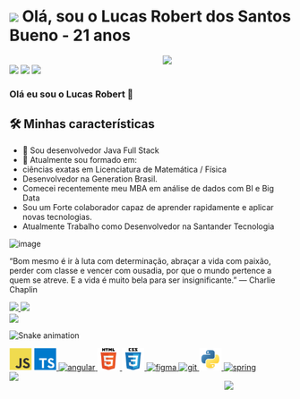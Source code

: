 <h1><img src="https://emojis.slackmojis.com/emojis/images/1570211625/6611/wave-animated.gif?1570211625" width="30"/> Olá, sou o Lucas Robert dos Santos Bueno - 21 anos</h1>
<img align='right' src="https://media.giphy.com/media/M9gbBd9nbDrOTu1Mqx/giphy.gif" width="230">

<br>
<div> 
  <a href="https://www.instagram.com/caio.breezy" target="_blank"><img src="https://img.shields.io/badge/-Instagram-%23E4405F?style=for-the-badge&logo=instagram&logoColor=white" target="_blank"></a>
  <a href = "https://mail.google.com/mail/u/0/#inbox?compose=CllgCJfrtdMKwHXhzVNlVWLvvczjLNhbxzKHMvZTFcKdPVZFcRdsZNcxgdVqNGsXdcmRWpPltFL"><img src="https://img.shields.io/badge/-Gmail-%23333?style=for-the-badge&logo=gmail&logoColor=white" target="_blank"></a>
  <a href="https://www.linkedin.com/in/caio-vinicius-gon%C3%A7alves-6160911a8" target="_blank"><img src="https://img.shields.io/badge/-LinkedIn-%230077B5?style=for-the-badge&logo=linkedin&logoColor=white" target="_blank"></a> 
</div>

### Olá eu sou o Lucas Robert 👋


## 🛠 Minhas características
- 🔭 Sou desenvolvedor Java Full Stack
- 🌱 Atualmente sou formado em:
- ciências exatas em Licenciatura de Matemática / Física
- Desenvolvedor na Generation Brasil.
- Comecei recentemente meu MBA em análise de dados com BI e Big Data
- Sou um Forte colaborador capaz de aprender rapidamente e aplicar novas tecnologias.
- Atualmente Trabalho como Desenvolvedor na Santander Tecnologia



![image](https://user-images.githubusercontent.com/69163019/133696572-f6d40fb6-f7c3-43f9-9e4b-03a3b6a29cf0.png)







“Bom mesmo é ir à luta com determinação, abraçar a vida com paixão, perder com classe e vencer com ousadia, por que o mundo pertence a quem se atreve. E a vida é muito bela para ser insignificante.”
― Charlie Chaplin 





  <div>
  <a href="https://github.com/lucasrobert103">
  <img height = "180em" src = "https://github-readme-stats.vercel.app/api?username=lucasrobert103&show_icons=true&theme=dark&include_all_commits=true&count_private=true" />
  <img height = "180em" src = "https://github-readme-stats.vercel.app/api/top-langs/?username=lucasrobert103&layout=compact&langs_count=7&theme=dark" />
</div
    <a href="https://github.com/lucasrobert103/ProjetoIntegrador-1">
      <!-- Change the `github-readme-stats.anuraghazra1.vercel.app` to `github-readme-stats.vercel.app`  -->
      <img align="center" src="https://github-readme-stats.vercel.app/api/pin/?username=Teethew&repo=ProjetoIntegrador&theme=midnight-purple" />
</a>  
    
 
  ![Snake animation](https://github.com/codethi/codethi/blob/output/github-contribution-grid-snake.svg)
    
    
  <a href="https://developer.mozilla.org/en-US/docs/Web/JavaScript" target="_blank"> <img src="https://raw.githubusercontent.com/devicons/devicon/master/icons/javascript/javascript-original.svg" alt="javascript" width="40" height="40"/></a>
<a href="https://www.typescriptlang.org/" target="_blank"> <img src="https://raw.githubusercontent.com/devicons/devicon/master/icons/typescript/typescript-original.svg" alt="typescript" width="40" height="40"/> </a>
<a href="https://angular.io" target="_blank"> <img src="https://angular.io/assets/images/logos/angular/angular.svg" alt="angular" width="40" height="40"/> </a>
<a href="https://www.w3.org/html/" target="_blank"> <img src="https://raw.githubusercontent.com/devicons/devicon/master/icons/html5/html5-original-wordmark.svg" alt="html5" width="40" height="40"/> </a> 
<a href="https://www.w3schools.com/css/" target="_blank"> <img src="https://raw.githubusercontent.com/devicons/devicon/master/icons/css3/css3-original-wordmark.svg" alt="css3" width="40" height="40"/> </a>
<a href="https://www.figma.com/" target="_blank"> <img src="https://www.vectorlogo.zone/logos/figma/figma-icon.svg" alt="figma" width="40" height="40"/> </a> 
<a href="https://git-scm.com/" target="_blank"> <img src="https://www.vectorlogo.zone/logos/git-scm/git-scm-icon.svg" alt="git" width="40" height="40"/> </a>
<a href="https://www.python.org" target="_blank"> <img src="https://raw.githubusercontent.com/devicons/devicon/master/icons/python/python-original.svg" alt="python" width="40" height="40"/> </a> <a href="https://spring.io/" target="_blank"> <img src="https://www.vectorlogo.zone/logos/springio/springio-icon.svg" alt="spring" width="40" height="40"/> </a>
  <img align='right' src="https://i0.wp.com/thumbs.gfycat.com/ExcellentBeautifulBarnswallow-max-1mb.gif" width="1024">
  
  
  <img align='right' src="https://gist.github.com/ManulMax/2d20af60d709805c55fd784ca7cba4b9/raw/bcfeac7604f674ace63623106eb8bb8471d844a6/github.gif" width="120 ">
 
</div>
 
